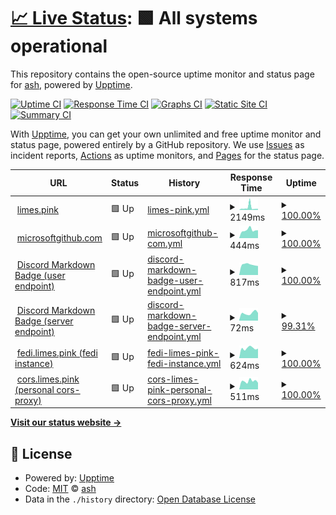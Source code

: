 # [📈 Live Status](https://status.limes.pink): <!--live status--> **🟩 All systems operational**

This repository contains the open-source uptime monitor and status page for [ash](limes.pink), powered by [Upptime](https://github.com/upptime/upptime).

[![Uptime CI](https://github.com/gitlimes/status/workflows/Uptime%20CI/badge.svg)](https://github.com/gitlimes/status/actions?query=workflow%3A%22Uptime+CI%22)
[![Response Time CI](https://github.com/gitlimes/status/workflows/Response%20Time%20CI/badge.svg)](https://github.com/gitlimes/status/actions?query=workflow%3A%22Response+Time+CI%22)
[![Graphs CI](https://github.com/gitlimes/status/workflows/Graphs%20CI/badge.svg)](https://github.com/gitlimes/status/actions?query=workflow%3A%22Graphs+CI%22)
[![Static Site CI](https://github.com/gitlimes/status/workflows/Static%20Site%20CI/badge.svg)](https://github.com/gitlimes/status/actions?query=workflow%3A%22Static+Site+CI%22)
[![Summary CI](https://github.com/gitlimes/status/workflows/Summary%20CI/badge.svg)](https://github.com/gitlimes/status/actions?query=workflow%3A%22Summary+CI%22)

With [Upptime](https://upptime.js.org), you can get your own unlimited and free uptime monitor and status page, powered entirely by a GitHub repository. We use [Issues](https://github.com/gitlimes/status/issues) as incident reports, [Actions](https://github.com/gitlimes/status/actions) as uptime monitors, and [Pages](https://status.limes.pink) for the status page.

<!--start: status pages-->
<!-- This summary is generated by Upptime (https://github.com/upptime/upptime) -->
<!-- Do not edit this manually, your changes will be overwritten -->
<!-- prettier-ignore -->
| URL | Status | History | Response Time | Uptime |
| --- | ------ | ------- | ------------- | ------ |
| <img alt="" src="https://icons.duckduckgo.com/ip3/limes.pink.ico" height="13"> [limes.pink](https://limes.pink) | 🟩 Up | [limes-pink.yml](https://github.com/gitlimes/status/commits/HEAD/history/limes-pink.yml) | <details><summary><img alt="Response time graph" src="./graphs/limes-pink/response-time-week.png" height="20"> 2149ms</summary><br><a href="https://status.limes.pink/history/limes-pink"><img alt="Response time 2661" src="https://img.shields.io/endpoint?url=https%3A%2F%2Fraw.githubusercontent.com%2Fgitlimes%2Fstatus%2FHEAD%2Fapi%2Flimes-pink%2Fresponse-time.json"></a><br><a href="https://status.limes.pink/history/limes-pink"><img alt="24-hour response time 989" src="https://img.shields.io/endpoint?url=https%3A%2F%2Fraw.githubusercontent.com%2Fgitlimes%2Fstatus%2FHEAD%2Fapi%2Flimes-pink%2Fresponse-time-day.json"></a><br><a href="https://status.limes.pink/history/limes-pink"><img alt="7-day response time 2149" src="https://img.shields.io/endpoint?url=https%3A%2F%2Fraw.githubusercontent.com%2Fgitlimes%2Fstatus%2FHEAD%2Fapi%2Flimes-pink%2Fresponse-time-week.json"></a><br><a href="https://status.limes.pink/history/limes-pink"><img alt="30-day response time 1262" src="https://img.shields.io/endpoint?url=https%3A%2F%2Fraw.githubusercontent.com%2Fgitlimes%2Fstatus%2FHEAD%2Fapi%2Flimes-pink%2Fresponse-time-month.json"></a><br><a href="https://status.limes.pink/history/limes-pink"><img alt="1-year response time 2537" src="https://img.shields.io/endpoint?url=https%3A%2F%2Fraw.githubusercontent.com%2Fgitlimes%2Fstatus%2FHEAD%2Fapi%2Flimes-pink%2Fresponse-time-year.json"></a></details> | <details><summary><a href="https://status.limes.pink/history/limes-pink">100.00%</a></summary><a href="https://status.limes.pink/history/limes-pink"><img alt="All-time uptime 99.85%" src="https://img.shields.io/endpoint?url=https%3A%2F%2Fraw.githubusercontent.com%2Fgitlimes%2Fstatus%2FHEAD%2Fapi%2Flimes-pink%2Fuptime.json"></a><br><a href="https://status.limes.pink/history/limes-pink"><img alt="24-hour uptime 100.00%" src="https://img.shields.io/endpoint?url=https%3A%2F%2Fraw.githubusercontent.com%2Fgitlimes%2Fstatus%2FHEAD%2Fapi%2Flimes-pink%2Fuptime-day.json"></a><br><a href="https://status.limes.pink/history/limes-pink"><img alt="7-day uptime 100.00%" src="https://img.shields.io/endpoint?url=https%3A%2F%2Fraw.githubusercontent.com%2Fgitlimes%2Fstatus%2FHEAD%2Fapi%2Flimes-pink%2Fuptime-week.json"></a><br><a href="https://status.limes.pink/history/limes-pink"><img alt="30-day uptime 98.80%" src="https://img.shields.io/endpoint?url=https%3A%2F%2Fraw.githubusercontent.com%2Fgitlimes%2Fstatus%2FHEAD%2Fapi%2Flimes-pink%2Fuptime-month.json"></a><br><a href="https://status.limes.pink/history/limes-pink"><img alt="1-year uptime 99.86%" src="https://img.shields.io/endpoint?url=https%3A%2F%2Fraw.githubusercontent.com%2Fgitlimes%2Fstatus%2FHEAD%2Fapi%2Flimes-pink%2Fuptime-year.json"></a></details>
| <img alt="" src="https://icons.duckduckgo.com/ip3/microsoftgithub.com.ico" height="13"> [microsoftgithub.com](https://microsoftgithub.com/usage) | 🟩 Up | [microsoftgithub-com.yml](https://github.com/gitlimes/status/commits/HEAD/history/microsoftgithub-com.yml) | <details><summary><img alt="Response time graph" src="./graphs/microsoftgithub-com/response-time-week.png" height="20"> 444ms</summary><br><a href="https://status.limes.pink/history/microsoftgithub-com"><img alt="Response time 1092" src="https://img.shields.io/endpoint?url=https%3A%2F%2Fraw.githubusercontent.com%2Fgitlimes%2Fstatus%2FHEAD%2Fapi%2Fmicrosoftgithub-com%2Fresponse-time.json"></a><br><a href="https://status.limes.pink/history/microsoftgithub-com"><img alt="24-hour response time 432" src="https://img.shields.io/endpoint?url=https%3A%2F%2Fraw.githubusercontent.com%2Fgitlimes%2Fstatus%2FHEAD%2Fapi%2Fmicrosoftgithub-com%2Fresponse-time-day.json"></a><br><a href="https://status.limes.pink/history/microsoftgithub-com"><img alt="7-day response time 444" src="https://img.shields.io/endpoint?url=https%3A%2F%2Fraw.githubusercontent.com%2Fgitlimes%2Fstatus%2FHEAD%2Fapi%2Fmicrosoftgithub-com%2Fresponse-time-week.json"></a><br><a href="https://status.limes.pink/history/microsoftgithub-com"><img alt="30-day response time 451" src="https://img.shields.io/endpoint?url=https%3A%2F%2Fraw.githubusercontent.com%2Fgitlimes%2Fstatus%2FHEAD%2Fapi%2Fmicrosoftgithub-com%2Fresponse-time-month.json"></a><br><a href="https://status.limes.pink/history/microsoftgithub-com"><img alt="1-year response time 1100" src="https://img.shields.io/endpoint?url=https%3A%2F%2Fraw.githubusercontent.com%2Fgitlimes%2Fstatus%2FHEAD%2Fapi%2Fmicrosoftgithub-com%2Fresponse-time-year.json"></a></details> | <details><summary><a href="https://status.limes.pink/history/microsoftgithub-com">100.00%</a></summary><a href="https://status.limes.pink/history/microsoftgithub-com"><img alt="All-time uptime 99.99%" src="https://img.shields.io/endpoint?url=https%3A%2F%2Fraw.githubusercontent.com%2Fgitlimes%2Fstatus%2FHEAD%2Fapi%2Fmicrosoftgithub-com%2Fuptime.json"></a><br><a href="https://status.limes.pink/history/microsoftgithub-com"><img alt="24-hour uptime 100.00%" src="https://img.shields.io/endpoint?url=https%3A%2F%2Fraw.githubusercontent.com%2Fgitlimes%2Fstatus%2FHEAD%2Fapi%2Fmicrosoftgithub-com%2Fuptime-day.json"></a><br><a href="https://status.limes.pink/history/microsoftgithub-com"><img alt="7-day uptime 100.00%" src="https://img.shields.io/endpoint?url=https%3A%2F%2Fraw.githubusercontent.com%2Fgitlimes%2Fstatus%2FHEAD%2Fapi%2Fmicrosoftgithub-com%2Fuptime-week.json"></a><br><a href="https://status.limes.pink/history/microsoftgithub-com"><img alt="30-day uptime 100.00%" src="https://img.shields.io/endpoint?url=https%3A%2F%2Fraw.githubusercontent.com%2Fgitlimes%2Fstatus%2FHEAD%2Fapi%2Fmicrosoftgithub-com%2Fuptime-month.json"></a><br><a href="https://status.limes.pink/history/microsoftgithub-com"><img alt="1-year uptime 99.99%" src="https://img.shields.io/endpoint?url=https%3A%2F%2Fraw.githubusercontent.com%2Fgitlimes%2Fstatus%2FHEAD%2Fapi%2Fmicrosoftgithub-com%2Fuptime-year.json"></a></details>
| <img alt="" src="https://icons.duckduckgo.com/ip3/dcbadge.limes.pink.ico" height="13"> [Discord Markdown Badge (user endpoint)](https://dcbadge.limes.pink/api/shield/406125028065804289) | 🟩 Up | [discord-markdown-badge-user-endpoint.yml](https://github.com/gitlimes/status/commits/HEAD/history/discord-markdown-badge-user-endpoint.yml) | <details><summary><img alt="Response time graph" src="./graphs/discord-markdown-badge-user-endpoint/response-time-week.png" height="20"> 817ms</summary><br><a href="https://status.limes.pink/history/discord-markdown-badge-user-endpoint"><img alt="Response time 863" src="https://img.shields.io/endpoint?url=https%3A%2F%2Fraw.githubusercontent.com%2Fgitlimes%2Fstatus%2FHEAD%2Fapi%2Fdiscord-markdown-badge-user-endpoint%2Fresponse-time.json"></a><br><a href="https://status.limes.pink/history/discord-markdown-badge-user-endpoint"><img alt="24-hour response time 713" src="https://img.shields.io/endpoint?url=https%3A%2F%2Fraw.githubusercontent.com%2Fgitlimes%2Fstatus%2FHEAD%2Fapi%2Fdiscord-markdown-badge-user-endpoint%2Fresponse-time-day.json"></a><br><a href="https://status.limes.pink/history/discord-markdown-badge-user-endpoint"><img alt="7-day response time 817" src="https://img.shields.io/endpoint?url=https%3A%2F%2Fraw.githubusercontent.com%2Fgitlimes%2Fstatus%2FHEAD%2Fapi%2Fdiscord-markdown-badge-user-endpoint%2Fresponse-time-week.json"></a><br><a href="https://status.limes.pink/history/discord-markdown-badge-user-endpoint"><img alt="30-day response time 841" src="https://img.shields.io/endpoint?url=https%3A%2F%2Fraw.githubusercontent.com%2Fgitlimes%2Fstatus%2FHEAD%2Fapi%2Fdiscord-markdown-badge-user-endpoint%2Fresponse-time-month.json"></a><br><a href="https://status.limes.pink/history/discord-markdown-badge-user-endpoint"><img alt="1-year response time 754" src="https://img.shields.io/endpoint?url=https%3A%2F%2Fraw.githubusercontent.com%2Fgitlimes%2Fstatus%2FHEAD%2Fapi%2Fdiscord-markdown-badge-user-endpoint%2Fresponse-time-year.json"></a></details> | <details><summary><a href="https://status.limes.pink/history/discord-markdown-badge-user-endpoint">100.00%</a></summary><a href="https://status.limes.pink/history/discord-markdown-badge-user-endpoint"><img alt="All-time uptime 98.90%" src="https://img.shields.io/endpoint?url=https%3A%2F%2Fraw.githubusercontent.com%2Fgitlimes%2Fstatus%2FHEAD%2Fapi%2Fdiscord-markdown-badge-user-endpoint%2Fuptime.json"></a><br><a href="https://status.limes.pink/history/discord-markdown-badge-user-endpoint"><img alt="24-hour uptime 100.00%" src="https://img.shields.io/endpoint?url=https%3A%2F%2Fraw.githubusercontent.com%2Fgitlimes%2Fstatus%2FHEAD%2Fapi%2Fdiscord-markdown-badge-user-endpoint%2Fuptime-day.json"></a><br><a href="https://status.limes.pink/history/discord-markdown-badge-user-endpoint"><img alt="7-day uptime 100.00%" src="https://img.shields.io/endpoint?url=https%3A%2F%2Fraw.githubusercontent.com%2Fgitlimes%2Fstatus%2FHEAD%2Fapi%2Fdiscord-markdown-badge-user-endpoint%2Fuptime-week.json"></a><br><a href="https://status.limes.pink/history/discord-markdown-badge-user-endpoint"><img alt="30-day uptime 98.76%" src="https://img.shields.io/endpoint?url=https%3A%2F%2Fraw.githubusercontent.com%2Fgitlimes%2Fstatus%2FHEAD%2Fapi%2Fdiscord-markdown-badge-user-endpoint%2Fuptime-month.json"></a><br><a href="https://status.limes.pink/history/discord-markdown-badge-user-endpoint"><img alt="1-year uptime 99.46%" src="https://img.shields.io/endpoint?url=https%3A%2F%2Fraw.githubusercontent.com%2Fgitlimes%2Fstatus%2FHEAD%2Fapi%2Fdiscord-markdown-badge-user-endpoint%2Fuptime-year.json"></a></details>
| <img alt="" src="https://icons.duckduckgo.com/ip3/dcbadge.limes.pink.ico" height="13"> [Discord Markdown Badge (server endpoint)](https://dcbadge.limes.pink/api/server/zkspfFwqDg) | 🟩 Up | [discord-markdown-badge-server-endpoint.yml](https://github.com/gitlimes/status/commits/HEAD/history/discord-markdown-badge-server-endpoint.yml) | <details><summary><img alt="Response time graph" src="./graphs/discord-markdown-badge-server-endpoint/response-time-week.png" height="20"> 72ms</summary><br><a href="https://status.limes.pink/history/discord-markdown-badge-server-endpoint"><img alt="Response time 204" src="https://img.shields.io/endpoint?url=https%3A%2F%2Fraw.githubusercontent.com%2Fgitlimes%2Fstatus%2FHEAD%2Fapi%2Fdiscord-markdown-badge-server-endpoint%2Fresponse-time.json"></a><br><a href="https://status.limes.pink/history/discord-markdown-badge-server-endpoint"><img alt="24-hour response time 99" src="https://img.shields.io/endpoint?url=https%3A%2F%2Fraw.githubusercontent.com%2Fgitlimes%2Fstatus%2FHEAD%2Fapi%2Fdiscord-markdown-badge-server-endpoint%2Fresponse-time-day.json"></a><br><a href="https://status.limes.pink/history/discord-markdown-badge-server-endpoint"><img alt="7-day response time 72" src="https://img.shields.io/endpoint?url=https%3A%2F%2Fraw.githubusercontent.com%2Fgitlimes%2Fstatus%2FHEAD%2Fapi%2Fdiscord-markdown-badge-server-endpoint%2Fresponse-time-week.json"></a><br><a href="https://status.limes.pink/history/discord-markdown-badge-server-endpoint"><img alt="30-day response time 45" src="https://img.shields.io/endpoint?url=https%3A%2F%2Fraw.githubusercontent.com%2Fgitlimes%2Fstatus%2FHEAD%2Fapi%2Fdiscord-markdown-badge-server-endpoint%2Fresponse-time-month.json"></a><br><a href="https://status.limes.pink/history/discord-markdown-badge-server-endpoint"><img alt="1-year response time 198" src="https://img.shields.io/endpoint?url=https%3A%2F%2Fraw.githubusercontent.com%2Fgitlimes%2Fstatus%2FHEAD%2Fapi%2Fdiscord-markdown-badge-server-endpoint%2Fresponse-time-year.json"></a></details> | <details><summary><a href="https://status.limes.pink/history/discord-markdown-badge-server-endpoint">99.31%</a></summary><a href="https://status.limes.pink/history/discord-markdown-badge-server-endpoint"><img alt="All-time uptime 98.56%" src="https://img.shields.io/endpoint?url=https%3A%2F%2Fraw.githubusercontent.com%2Fgitlimes%2Fstatus%2FHEAD%2Fapi%2Fdiscord-markdown-badge-server-endpoint%2Fuptime.json"></a><br><a href="https://status.limes.pink/history/discord-markdown-badge-server-endpoint"><img alt="24-hour uptime 95.14%" src="https://img.shields.io/endpoint?url=https%3A%2F%2Fraw.githubusercontent.com%2Fgitlimes%2Fstatus%2FHEAD%2Fapi%2Fdiscord-markdown-badge-server-endpoint%2Fuptime-day.json"></a><br><a href="https://status.limes.pink/history/discord-markdown-badge-server-endpoint"><img alt="7-day uptime 99.31%" src="https://img.shields.io/endpoint?url=https%3A%2F%2Fraw.githubusercontent.com%2Fgitlimes%2Fstatus%2FHEAD%2Fapi%2Fdiscord-markdown-badge-server-endpoint%2Fuptime-week.json"></a><br><a href="https://status.limes.pink/history/discord-markdown-badge-server-endpoint"><img alt="30-day uptime 99.84%" src="https://img.shields.io/endpoint?url=https%3A%2F%2Fraw.githubusercontent.com%2Fgitlimes%2Fstatus%2FHEAD%2Fapi%2Fdiscord-markdown-badge-server-endpoint%2Fuptime-month.json"></a><br><a href="https://status.limes.pink/history/discord-markdown-badge-server-endpoint"><img alt="1-year uptime 98.56%" src="https://img.shields.io/endpoint?url=https%3A%2F%2Fraw.githubusercontent.com%2Fgitlimes%2Fstatus%2FHEAD%2Fapi%2Fdiscord-markdown-badge-server-endpoint%2Fuptime-year.json"></a></details>
| <img alt="" src="https://icons.duckduckgo.com/ip3/fedi.limes.pink.ico" height="13"> [fedi.limes.pink (fedi instance)](https://fedi.limes.pink/@limes) | 🟩 Up | [fedi-limes-pink-fedi-instance.yml](https://github.com/gitlimes/status/commits/HEAD/history/fedi-limes-pink-fedi-instance.yml) | <details><summary><img alt="Response time graph" src="./graphs/fedi-limes-pink-fedi-instance/response-time-week.png" height="20"> 624ms</summary><br><a href="https://status.limes.pink/history/fedi-limes-pink-fedi-instance"><img alt="Response time 677" src="https://img.shields.io/endpoint?url=https%3A%2F%2Fraw.githubusercontent.com%2Fgitlimes%2Fstatus%2FHEAD%2Fapi%2Ffedi-limes-pink-fedi-instance%2Fresponse-time.json"></a><br><a href="https://status.limes.pink/history/fedi-limes-pink-fedi-instance"><img alt="24-hour response time 601" src="https://img.shields.io/endpoint?url=https%3A%2F%2Fraw.githubusercontent.com%2Fgitlimes%2Fstatus%2FHEAD%2Fapi%2Ffedi-limes-pink-fedi-instance%2Fresponse-time-day.json"></a><br><a href="https://status.limes.pink/history/fedi-limes-pink-fedi-instance"><img alt="7-day response time 624" src="https://img.shields.io/endpoint?url=https%3A%2F%2Fraw.githubusercontent.com%2Fgitlimes%2Fstatus%2FHEAD%2Fapi%2Ffedi-limes-pink-fedi-instance%2Fresponse-time-week.json"></a><br><a href="https://status.limes.pink/history/fedi-limes-pink-fedi-instance"><img alt="30-day response time 652" src="https://img.shields.io/endpoint?url=https%3A%2F%2Fraw.githubusercontent.com%2Fgitlimes%2Fstatus%2FHEAD%2Fapi%2Ffedi-limes-pink-fedi-instance%2Fresponse-time-month.json"></a><br><a href="https://status.limes.pink/history/fedi-limes-pink-fedi-instance"><img alt="1-year response time 677" src="https://img.shields.io/endpoint?url=https%3A%2F%2Fraw.githubusercontent.com%2Fgitlimes%2Fstatus%2FHEAD%2Fapi%2Ffedi-limes-pink-fedi-instance%2Fresponse-time-year.json"></a></details> | <details><summary><a href="https://status.limes.pink/history/fedi-limes-pink-fedi-instance">100.00%</a></summary><a href="https://status.limes.pink/history/fedi-limes-pink-fedi-instance"><img alt="All-time uptime 99.96%" src="https://img.shields.io/endpoint?url=https%3A%2F%2Fraw.githubusercontent.com%2Fgitlimes%2Fstatus%2FHEAD%2Fapi%2Ffedi-limes-pink-fedi-instance%2Fuptime.json"></a><br><a href="https://status.limes.pink/history/fedi-limes-pink-fedi-instance"><img alt="24-hour uptime 100.00%" src="https://img.shields.io/endpoint?url=https%3A%2F%2Fraw.githubusercontent.com%2Fgitlimes%2Fstatus%2FHEAD%2Fapi%2Ffedi-limes-pink-fedi-instance%2Fuptime-day.json"></a><br><a href="https://status.limes.pink/history/fedi-limes-pink-fedi-instance"><img alt="7-day uptime 100.00%" src="https://img.shields.io/endpoint?url=https%3A%2F%2Fraw.githubusercontent.com%2Fgitlimes%2Fstatus%2FHEAD%2Fapi%2Ffedi-limes-pink-fedi-instance%2Fuptime-week.json"></a><br><a href="https://status.limes.pink/history/fedi-limes-pink-fedi-instance"><img alt="30-day uptime 99.87%" src="https://img.shields.io/endpoint?url=https%3A%2F%2Fraw.githubusercontent.com%2Fgitlimes%2Fstatus%2FHEAD%2Fapi%2Ffedi-limes-pink-fedi-instance%2Fuptime-month.json"></a><br><a href="https://status.limes.pink/history/fedi-limes-pink-fedi-instance"><img alt="1-year uptime 99.96%" src="https://img.shields.io/endpoint?url=https%3A%2F%2Fraw.githubusercontent.com%2Fgitlimes%2Fstatus%2FHEAD%2Fapi%2Ffedi-limes-pink-fedi-instance%2Fuptime-year.json"></a></details>
| <img alt="" src="https://icons.duckduckgo.com/ip3/cors.limes.pink.ico" height="13"> [cors.limes.pink (personal cors-proxy)](https://cors.limes.pink) | 🟩 Up | [cors-limes-pink-personal-cors-proxy.yml](https://github.com/gitlimes/status/commits/HEAD/history/cors-limes-pink-personal-cors-proxy.yml) | <details><summary><img alt="Response time graph" src="./graphs/cors-limes-pink-personal-cors-proxy/response-time-week.png" height="20"> 511ms</summary><br><a href="https://status.limes.pink/history/cors-limes-pink-personal-cors-proxy"><img alt="Response time 499" src="https://img.shields.io/endpoint?url=https%3A%2F%2Fraw.githubusercontent.com%2Fgitlimes%2Fstatus%2FHEAD%2Fapi%2Fcors-limes-pink-personal-cors-proxy%2Fresponse-time.json"></a><br><a href="https://status.limes.pink/history/cors-limes-pink-personal-cors-proxy"><img alt="24-hour response time 414" src="https://img.shields.io/endpoint?url=https%3A%2F%2Fraw.githubusercontent.com%2Fgitlimes%2Fstatus%2FHEAD%2Fapi%2Fcors-limes-pink-personal-cors-proxy%2Fresponse-time-day.json"></a><br><a href="https://status.limes.pink/history/cors-limes-pink-personal-cors-proxy"><img alt="7-day response time 511" src="https://img.shields.io/endpoint?url=https%3A%2F%2Fraw.githubusercontent.com%2Fgitlimes%2Fstatus%2FHEAD%2Fapi%2Fcors-limes-pink-personal-cors-proxy%2Fresponse-time-week.json"></a><br><a href="https://status.limes.pink/history/cors-limes-pink-personal-cors-proxy"><img alt="30-day response time 524" src="https://img.shields.io/endpoint?url=https%3A%2F%2Fraw.githubusercontent.com%2Fgitlimes%2Fstatus%2FHEAD%2Fapi%2Fcors-limes-pink-personal-cors-proxy%2Fresponse-time-month.json"></a><br><a href="https://status.limes.pink/history/cors-limes-pink-personal-cors-proxy"><img alt="1-year response time 499" src="https://img.shields.io/endpoint?url=https%3A%2F%2Fraw.githubusercontent.com%2Fgitlimes%2Fstatus%2FHEAD%2Fapi%2Fcors-limes-pink-personal-cors-proxy%2Fresponse-time-year.json"></a></details> | <details><summary><a href="https://status.limes.pink/history/cors-limes-pink-personal-cors-proxy">100.00%</a></summary><a href="https://status.limes.pink/history/cors-limes-pink-personal-cors-proxy"><img alt="All-time uptime 100.00%" src="https://img.shields.io/endpoint?url=https%3A%2F%2Fraw.githubusercontent.com%2Fgitlimes%2Fstatus%2FHEAD%2Fapi%2Fcors-limes-pink-personal-cors-proxy%2Fuptime.json"></a><br><a href="https://status.limes.pink/history/cors-limes-pink-personal-cors-proxy"><img alt="24-hour uptime 100.00%" src="https://img.shields.io/endpoint?url=https%3A%2F%2Fraw.githubusercontent.com%2Fgitlimes%2Fstatus%2FHEAD%2Fapi%2Fcors-limes-pink-personal-cors-proxy%2Fuptime-day.json"></a><br><a href="https://status.limes.pink/history/cors-limes-pink-personal-cors-proxy"><img alt="7-day uptime 100.00%" src="https://img.shields.io/endpoint?url=https%3A%2F%2Fraw.githubusercontent.com%2Fgitlimes%2Fstatus%2FHEAD%2Fapi%2Fcors-limes-pink-personal-cors-proxy%2Fuptime-week.json"></a><br><a href="https://status.limes.pink/history/cors-limes-pink-personal-cors-proxy"><img alt="30-day uptime 100.00%" src="https://img.shields.io/endpoint?url=https%3A%2F%2Fraw.githubusercontent.com%2Fgitlimes%2Fstatus%2FHEAD%2Fapi%2Fcors-limes-pink-personal-cors-proxy%2Fuptime-month.json"></a><br><a href="https://status.limes.pink/history/cors-limes-pink-personal-cors-proxy"><img alt="1-year uptime 100.00%" src="https://img.shields.io/endpoint?url=https%3A%2F%2Fraw.githubusercontent.com%2Fgitlimes%2Fstatus%2FHEAD%2Fapi%2Fcors-limes-pink-personal-cors-proxy%2Fuptime-year.json"></a></details>

<!--end: status pages-->

[**Visit our status website →**](https://status.limes.pink)

## 📄 License

- Powered by: [Upptime](https://github.com/upptime/upptime)
- Code: [MIT](./LICENSE) © [ash](limes.pink)
- Data in the `./history` directory: [Open Database License](https://opendatacommons.org/licenses/odbl/1-0/)
